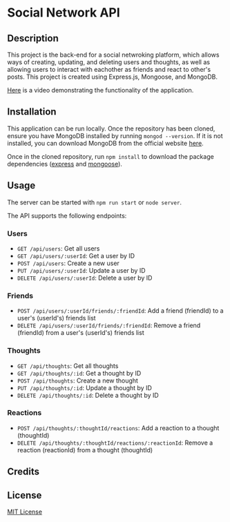 # Social Network API

## Description

This project is the back-end for a social netwroking platform, which allows ways of creating, updating, and deleting users and thoughts, as well as allowing users to interact with eachother as friends and react to other's posts. This project is created using Express.js, Mongoose, and MongoDB.

[Here](https://drive.google.com/file/d/1VFsQVC1SFJZe-Etio1S9o1tbtuN6nNCS/view?usp=drive_link) is a video demonstrating the functionality of the application.

## Installation

This application can be run locally. Once the repository has been cloned, ensure you have MongoDB installed by running `mongod --version`. If it is not installed, you can download MongoDB from the official website [here](https://www.mongodb.com/docs/manual/administration/install-community/).

Once in the cloned repository, run `npm install` to download the package dependencies ([express](https://expressjs.com/) and [mongoose](https://sequelize.org/)).

## Usage

The server can be started with `npm run start` or `node server`.

The API supports the following endpoints:

### Users

- `GET /api/users`: Get all users
- `GET /api/users/:userId`: Get a user by ID
- `POST /api/users`: Create a new user
- `PUT /api/users/:userId`: Update a user by ID
- `DELETE /api/users/:userId`: Delete a user by ID

### Friends

- `POST /api/users/:userId/friends/:friendId`: Add a friend (friendId) to a user's (userId's) friends list
- `DELETE /api/users/:userId/friends/:friendId`: Remove a friend (friendId) from a user's (userId's) friends list

### Thoughts

- `GET /api/thoughts`: Get all thoughts
- `GET /api/thoughts/:id`: Get a thought by ID
- `POST /api/thoughts`: Create a new thought
- `PUT /api/thoughts/:id`: Update a thought by ID
- `DELETE /api/thoughts/:id`: Delete a thought by ID

### Reactions

- `POST /api/thoughts/:thoughtId/reactions`: Add a reaction to a thought (thoughtId)
- `DELETE /api/thoughts/:thoughtId/reactions/:reactionId`: Remove a reaction (reactionId) from a thought (thoughtId)

## Credits

## License

[MIT License](https://opensource.org/license/mit)
